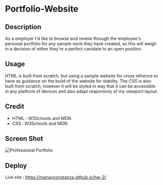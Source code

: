 # Portfolio-Website

## Description

As a employer I'd like to browse and reveiw through the employee's personal portfolio for any sample work they have created, so this will weigh in a decision of either they're a perfect canidate to an open position.

## Usage

HTML is built from scratch, but using a sample website for cross refrence to have as guidance on the build of the website for stablity. The CSS is also built from scratch, however it will be styled in way that it can be accessible in any platform of devices and also adapt responsivly of my viewport layout.

## Credit
- HTML : W3Schools and MDN
- CSS : W3Schools and MDN

## Screen Shot
![Professional Portfolio](https://user-images.githubusercontent.com/112887914/199096072-6003c7cb-dc67-43c7-a339-da73a5ef0908.png)

## Deploy
Live site : https://mariayconstanza.github.io/hw-2/
